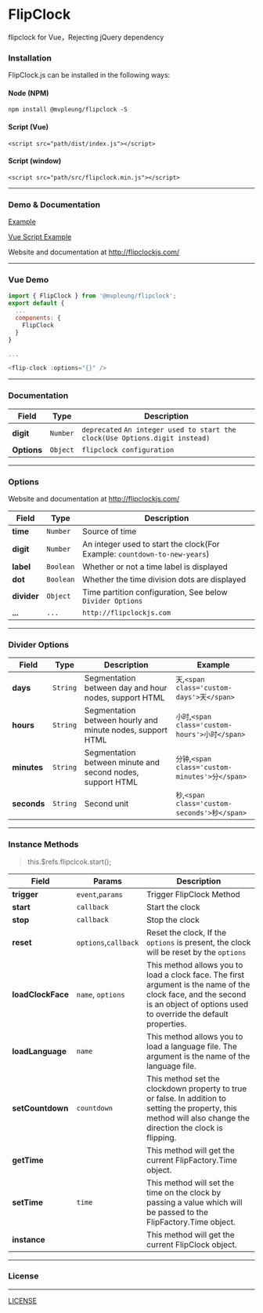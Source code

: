 # FlipClock

flipclock for Vue，Rejecting jQuery dependency

### Installation

FlipClock.js can be installed in the following ways:

#### Node (NPM)

	npm install @mvpleung/flipclock -S

	
#### Script (Vue)

	<script src="path/dist/index.js"></script>

	
#### Script (window)

	<script src="path/src/flipclock.min.js"></script>


---

### Demo & Documentation

[Example](./examples)

[Vue Script Example](./examples/base-vue.html)

Website and documentation at http://flipclockjs.com/

---

### Vue Demo

```js
import { FlipClock } from '@mvpleung/flipclock';
export default {
  ...
  components: {
    FlipClock
  }
}

...

<flip-clock :options="{}" />
```

---

### Documentation

|Field|Type|Description|
|---|----|----|
|**digit**|`Number`|`deprecated` `An integer used to start the clock(Use Options.digit instead)`|
|**Options**|`Object`| `flipclock configuration`|

---

### Options

Website and documentation at http://flipclockjs.com/

|Field|Type|Description|
|---|----|----|
|**time**|`Number`|Source of time|
|**digit**|`Number`|An integer used to start the clock(For Example: `countdown-to-new-years`)|
|**label**|`Boolean`| Whether or not a time label is displayed|
|**dot**|`Boolean`|Whether the time division dots are displayed|
|**divider**|`Object`|Time partition configuration, See below `Divider Options`|
|**...**|`...`|`http://flipclockjs.com`|

---

### Divider Options

|Field|Type|Description|Example|
|---|----|----|----|
|**days**|`String`|Segmentation between day and hour nodes, support HTML|`天`,`<span class='custom-days'>天</span>`|
|**hours**|`String`|Segmentation between hourly and minute nodes, support HTML|`小时`,`<span class='custom-hours'>小时</span>`|
|**minutes**|`String`| Segmentation between minute and second nodes, support HTML|`分钟`,`<span class='custom-minutes'>分</span>`|
|**seconds**|`String`|Second unit|`秒`,`<span class='custom-seconds'>秒</span>`|

---

### Instance Methods
> this.$refs.flipclcok.start();

|Field|Params|Description|
|---|----|----|
|**trigger**|`event`,`params`|Trigger FlipClock Method|
|**start**|`callback`|Start the clock|
|**stop**|`callback`|Stop the clock|
|**reset**|`options`,`callback`|Reset the clock, If the `options` is present, the clock will be reset by the `options`|
|**loadClockFace**|`name`, `options`|This method allows you to load a clock face. The first argument is the name of the clock face, and the second is an object of options used to override the default properties.|
|**loadLanguage**|`name`|This method allows you to load a language file. The argument is the name of the language file.|
|**setCountdown**|`countdown`|This method set the clockdown property to true or false. In addition to setting the property, this method will also change the direction the clock is flipping.|
|**getTime**||This method will get the current FlipFactory.Time object.|
|**setTime**|`time`|This method will set the time on the clock by passing a value which will be passed to the FlipFactory.Time object.|
|**instance**||This method will get the current FlipClock object.|

---

### License
-------

[LICENSE](https://github.com/mvpleung/vue-flipclock/blob/master/LICENSE)
